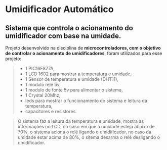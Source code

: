 # Umidificador Automático
## Sistema que controla o acionamento do umidificador com base na umidade.

Projeto desenvolvido na disciplina de **microcontroladores, com o objetivo de controlar o acionamento de umidificadores**,
foram utilizados para esse projeto:
> - 1 PIC16F877A,
> - 1 LCD 1602 para mostrar a temperatura e umidade,
> - 1 Sensor de temperatura e umidade (DHT11),
> - 1 modulo relé 5v,
> - 1 modulo de fonte 5v para alimentar o sistema,
> - 1 Crystal 20Mhz,
> - leds para mostrar o funcionamento do sistema e leitura da temperatura,
> - capacitores e resistores.

> O sistema faz a leitura da temperatura e umidade, mostra as informações no LCD, no caso em que a umidade esteja abaixo de 70%, o sistema 
aciona o relé ligando o umidificador, no caso da umidade estar acima de 80%, o sitema desarma o relé desligando o umidificador.
